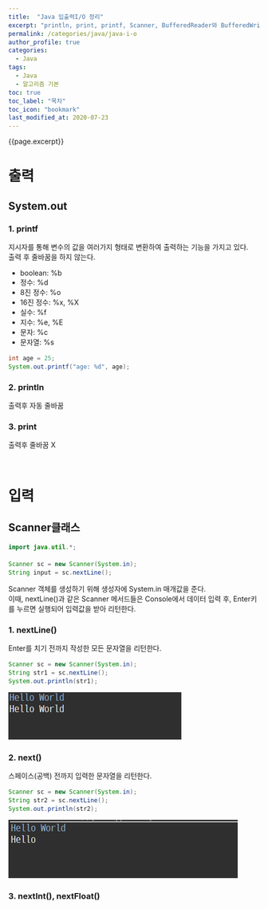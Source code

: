 ```yaml
---
title:  "Java 입출력I/O 정리"
excerpt: "println, print, printf, Scanner, BufferedReader와 BufferedWriter 등"
permalink: /categories/java/java-i-o
author_profile: true
categories:
  - Java
tags:
  - Java 
  - 알고리즘 기본 
toc: true
toc_label: "목차"
toc_icon: "bookmark"
last_modified_at: 2020-07-23
---
```


{{page.excerpt}}  
# 출력
## System.out
### 1. printf
지시자를 통해 변수의 값을 여러가지 형태로 변환하여 출력하는 기능을 가지고 있다.  
출력 후 줄바꿈을 하지 않는다.  
* boolean: %b
* 정수: %d
* 8진 정수: %o
* 16진 정수: %x, %X
* 실수: %f
* 지수: %e, %E
* 문자: %c
* 문자열: %s

```java
int age = 25;
System.out.printf("age: %d", age);
```

### 2. println
출력후 자동 줄바꿈  

### 3. print
출력후 줄바꿈 X

<br/>

# 입력
## Scanner클래스
```java
import java.util.*;

Scanner sc = new Scanner(System.in);
String input = sc.nextLine();
```
Scanner 객체를 생성하기 위해 생성자에 System.in 매개값을 준다.   
이때, nextLine()과 같은 Scanner 메서드들은 Console에서 데이터 입력 후, Enter키를 누르면 실행되어 입력값을 받아 리턴한다.

### 1. nextLine()
Enter를 치기 전까지 작성한 모든 문자열을 리턴한다.
```java
Scanner sc = new Scanner(System.in);
String str1 = sc.nextLine();
System.out.println(str1);
```
![requests_exec](/assets/images/nextLine_result.PNG)  

### 2. next()
스페이스(공백) 전까지 입력한 문자열을 리턴한다.
```java
Scanner sc = new Scanner(System.in);
String str2 = sc.nextLine();
System.out.println(str2);
```
![requests_exec](/assets/images/next_result.PNG)  

### 3. nextInt(), nextFloat()